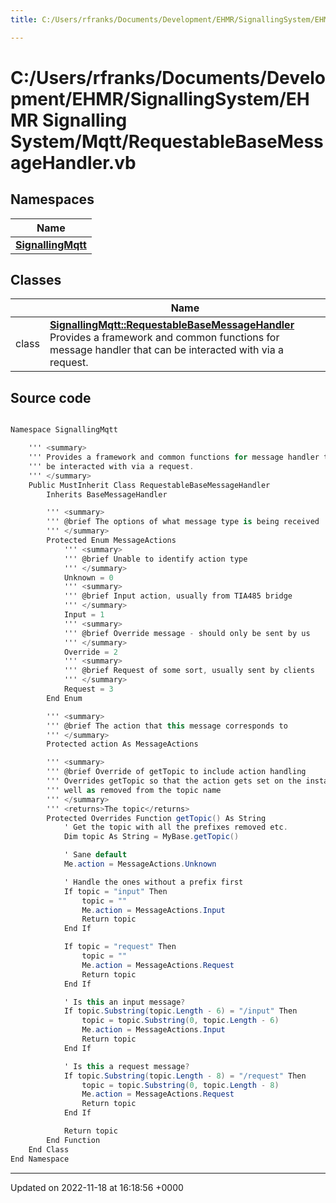```yaml
---
title: C:/Users/rfranks/Documents/Development/EHMR/SignallingSystem/EHMR Signalling System/Mqtt/RequestableBaseMessageHandler.vb

---
```


# C:/Users/rfranks/Documents/Development/EHMR/SignallingSystem/EHMR Signalling System/Mqtt/RequestableBaseMessageHandler.vb



## Namespaces

| Name           |
| -------------- |
| **[SignallingMqtt](/SignallingSystem-doc/mainsystem/Namespaces/namespaceSignallingMqtt/)**  |

## Classes

|                | Name           |
| -------------- | -------------- |
| class | **[SignallingMqtt::RequestableBaseMessageHandler](/SignallingSystem-doc/mainsystem/Classes/classSignallingMqtt_1_1RequestableBaseMessageHandler/)** <br>Provides a framework and common functions for message handler that can be interacted with via a request.  |




## Source code

```csharp

Namespace SignallingMqtt

    ''' <summary>
    ''' Provides a framework and common functions for message handler that can
    ''' be interacted with via a request.
    ''' </summary>
    Public MustInherit Class RequestableBaseMessageHandler
        Inherits BaseMessageHandler

        ''' <summary>
        ''' @brief The options of what message type is being received
        ''' </summary>
        Protected Enum MessageActions
            ''' <summary>
            ''' @brief Unable to identify action type
            ''' </summary>
            Unknown = 0
            ''' <summary>
            ''' @brief Input action, usually from TIA485 bridge
            ''' </summary>
            Input = 1
            ''' <summary>
            ''' @brief Override message - should only be sent by us
            ''' </summary>
            Override = 2
            ''' <summary>
            ''' @brief Request of some sort, usually sent by clients
            ''' </summary>
            Request = 3
        End Enum

        ''' <summary>
        ''' @brief The action that this message corresponds to
        ''' </summary>
        Protected action As MessageActions

        ''' <summary>
        ''' @brief Override of getTopic to include action handling
        ''' Overrides getTopic so that the action gets set on the instance, as
        ''' well as removed from the topic name
        ''' </summary>
        ''' <returns>The topic</returns>
        Protected Overrides Function getTopic() As String
            ' Get the topic with all the prefixes removed etc.
            Dim topic As String = MyBase.getTopic()

            ' Sane default
            Me.action = MessageActions.Unknown

            ' Handle the ones without a prefix first
            If topic = "input" Then
                topic = ""
                Me.action = MessageActions.Input
                Return topic
            End If

            If topic = "request" Then
                topic = ""
                Me.action = MessageActions.Request
                Return topic
            End If

            ' Is this an input message?
            If topic.Substring(topic.Length - 6) = "/input" Then
                topic = topic.Substring(0, topic.Length - 6)
                Me.action = MessageActions.Input
                Return topic
            End If

            ' Is this a request message?
            If topic.Substring(topic.Length - 8) = "/request" Then
                topic = topic.Substring(0, topic.Length - 8)
                Me.action = MessageActions.Request
                Return topic
            End If

            Return topic
        End Function
    End Class
End Namespace
```


-------------------------------

Updated on 2022-11-18 at 16:18:56 +0000
